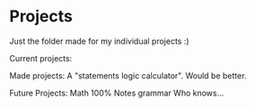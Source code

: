 # Projects
Just the folder made for my individual projects :)

Current projects:


Made projects:
 A "statements logic calculator". Would be better.

Future Projects:
 Math 100%
 Notes grammar
 Who knows...